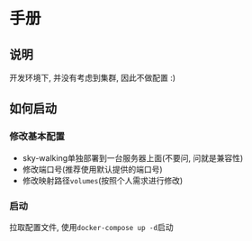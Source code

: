 # 手册

## 说明

开发环境下, 并没有考虑到集群, 因此不做配置 :)

## 如何启动

### 修改基本配置

- sky-walking单独部署到一台服务器上面(不要问, 问就是兼容性)
- 修改端口号(推荐使用默认提供的端口号)
- 修改映射路径`volumes`(按照个人需求进行修改)

### 启动

拉取配置文件, 使用`docker-compose up -d`启动